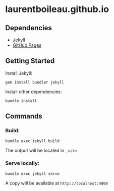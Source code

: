 # laurentboileau.github.io

## Dependencies

- [Jekyll][jekyll]
- [GitHub Pages][ghp]

## Getting Started

Install Jekyll:

    gem install bundler jekyll

Install other dependencies:

    bundle install

## Commands

### Build:

    bundle exec jekyll build

The output will be located in `_site`

### Serve locally:

    bundle exec jekyll serve

A copy will be available at `http://localhost:4000`


[jekyll]: https://jekyllrb.com
[ghp]: https://pages.github.com
